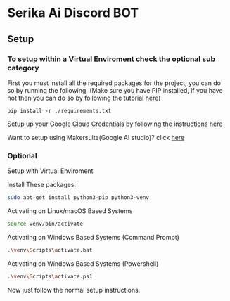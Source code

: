 # Serika Ai Discord BOT

## Setup
### To setup within a Virtual Enviroment check the optional sub category

First you must install all the required packages for the project, you can do so by running the following.
(Make sure you have PIP installed, if you have not then you can do so by following the tutorial [here](https://wiki.python.org/moin/BeginnersGuide/Download))
```
pip install -r ./requirements.txt
```

Setup up your Google Cloud Credentials by following the instructions [here](https://wiki.python.org/moin/BeginnersGuide/Download)

Want to setup using Makersuite(Google AI studio)? click [here](https://wiki.python.org/moin/BeginnersGuide/Download)


### Optional

Setup with Virtual Enviroment

Install These packages:
```sh
sudo apt-get install python3-pip python3-venv
```

Activating on Linux/macOS Based Systems
```sh
source venv/bin/activate
```

Activating on Windows Based Systems (Command Prompt)
```sh
.\venv\Scripts\activate.bat
```

Activating on Windows Based Systems (Powershell)
```sh
.\venv\Scripts\activate.ps1
```

Now just follow the normal setup instructions.
